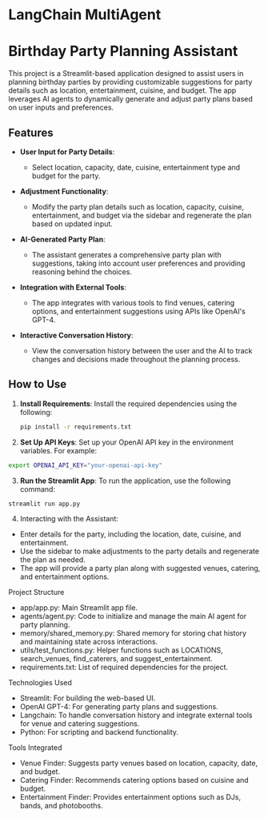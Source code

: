 # LangChain MultiAgent 
# Birthday Party Planning Assistant

This project is a Streamlit-based application designed to assist users in planning birthday parties by providing customizable suggestions for party details such as location, entertainment, cuisine, and budget. The app leverages AI agents to dynamically generate and adjust party plans based on user inputs and preferences.

## Features

- **User Input for Party Details**:
  - Select location, capacity, date, cuisine, entertainment type and budget for the party.
  
- **Adjustment Functionality**:
  - Modify the party plan details such as location, capacity, cuisine, entertainment, and budget via the sidebar and regenerate the plan based on updated input.

- **AI-Generated Party Plan**:
  - The assistant generates a comprehensive party plan with suggestions, taking into account user preferences and providing reasoning behind the choices.

- **Integration with External Tools**:
  - The app integrates with various tools to find venues, catering options, and entertainment suggestions using APIs like OpenAI's GPT-4.

- **Interactive Conversation History**:
  - View the conversation history between the user and the AI to track changes and decisions made throughout the planning process.

## How to Use

1. **Install Requirements**:
   Install the required dependencies using the following:

   ```bash
   pip install -r requirements.txt
   ```

2.	**Set Up API Keys**:
Set up your OpenAI API key in the environment variables. For example:
```bash
export OPENAI_API_KEY="your-openai-api-key"
```

3. **Run the Streamlit App**:
To run the application, use the following command:
```bash
streamlit run app.py
```

4.	Interacting with the Assistant:
- Enter details for the party, including the location, date, cuisine, and entertainment.
- Use the sidebar to make adjustments to the party details and regenerate the plan as needed.
- The app will provide a party plan along with suggested venues, catering, and entertainment options.

Project Structure

- app/app.py: Main Streamlit app file.
- agents/agent.py: Code to initialize and manage the main AI agent for party planning.
- memory/shared_memory.py: Shared memory for storing chat history and maintaining state across interactions.
- utils/test_functions.py: Helper functions such as LOCATIONS, search_venues, find_caterers, and suggest_entertainment.
- requirements.txt: List of required dependencies for the project.

Technologies Used

- Streamlit: For building the web-based UI.
- OpenAI GPT-4: For generating party plans and suggestions.
- Langchain: To handle conversation history and integrate external tools for venue and catering suggestions.
- Python: For scripting and backend functionality.

Tools Integrated

- Venue Finder: Suggests party venues based on location, capacity, date, and budget.
- Catering Finder: Recommends catering options based on cuisine and budget.
- Entertainment Finder: Provides entertainment options such as DJs, bands, and photobooths. 



